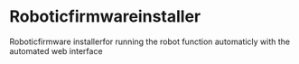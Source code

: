 # Roboticfirmwareinstaller
Roboticfirmware installerfor running the robot function automaticly with the automated web interface
